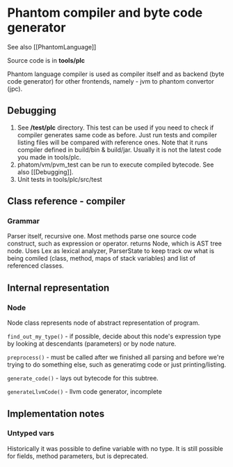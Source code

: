 # Phantom compiler and byte code generator

See also [[PhantomLanguage]]

Source code is in **tools/plc**

Phantom language compiler is used as compiler itself and as backend (byte code generator) for other frontends, namely - jvm to phantom convertor (jpc).

## Debugging

1. See **/test/plc** directory. This test can be used if you need to check if compiler generates same code as before. Just run tests and compiler listing files will be compared with reference ones. Note that it runs compiler defined in build/bin & build/jar. Usually it is not the latest code you made in tools/plc.
2. phatom/vm/pvm_test can be run to execute compiled bytecode. See also [[Debugging]].
3. Unit tests in tools/plc/src/test

## Class reference - compiler

### Grammar

Parser itself, recursive one. Most methods parse one source code construct, such as expression or operator. returns Node, which is AST tree node. Uses Lex as lexical analyzer, ParserState to keep track ow what is being comiled (class, method, maps of stack variables) and list of referenced classes.

## Internal representation

### Node

Node class represents node of abstract representation of program.

```find_out_my_type()``` - if possible, decide about this node's expression type by looking at descendants (parameters) or by node nature.

```preprocess()``` - must be called after we finished all parsing and before we're trying to do something else, such as generatimg code or just printing/listing.

```generate_code()``` - lays out bytecode for this subtree.

```generateLlvmCode()``` - llvm code generator, incomplete

## Implementation notes

### Untyped vars

Historically it was possible to define variable with no type. It is still possible for fields, method parameters,
but is deprecated.



